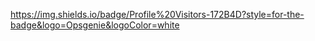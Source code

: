 https://img.shields.io/badge/Profile%20Visitors-172B4D?style=for-the-badge&logo=Opsgenie&logoColor=white
